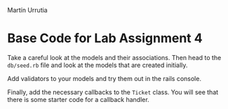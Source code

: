 Martín Urrutia

# Base Code for Lab Assignment 4

Take a careful look at the models and their associations.
Then head to the `db/seed.rb` file and look at the models that are created initially.

Add validators to your models and try them out in the rails console.

Finally, add the necessary callbacks to the `Ticket` class. You will see that there is some starter code for a callback handler.
